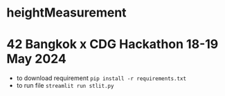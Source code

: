 # heightMeasurement

# 42 Bangkok x CDG Hackathon 18-19 May 2024

* to download requirement `pip install -r requirements.txt`
* to run file `streamlit run stlit.py`
